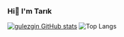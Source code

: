 ### Hi👋 I'm Tarık

<!--
**gulezgin/gulezgin** is a ✨ _special_ ✨ repository because its `README.md` (this file) appears on your GitHub profile.

Here are some ideas to get you started:

- 🔭 I’m currently working on ...
- 🌱 I’m currently learning ...
- 👯 I’m looking to collaborate on ...
- 🤔 I’m looking for help with ...
- 💬 Ask me about ...
- 📫 How to reach me: ...
- 😄 Pronouns: ...
- ⚡ Fun fact: ...
-->

[![gulezgin GitHub stats](https://github-readme-stats.vercel.app/api?username=gulezgin)](https://github.com/gulezgin/github-readme-stats)
![Top Langs](https://github-readme-stats.vercel.app/api/top-langs/?username=gulezgin&layout=compact)
